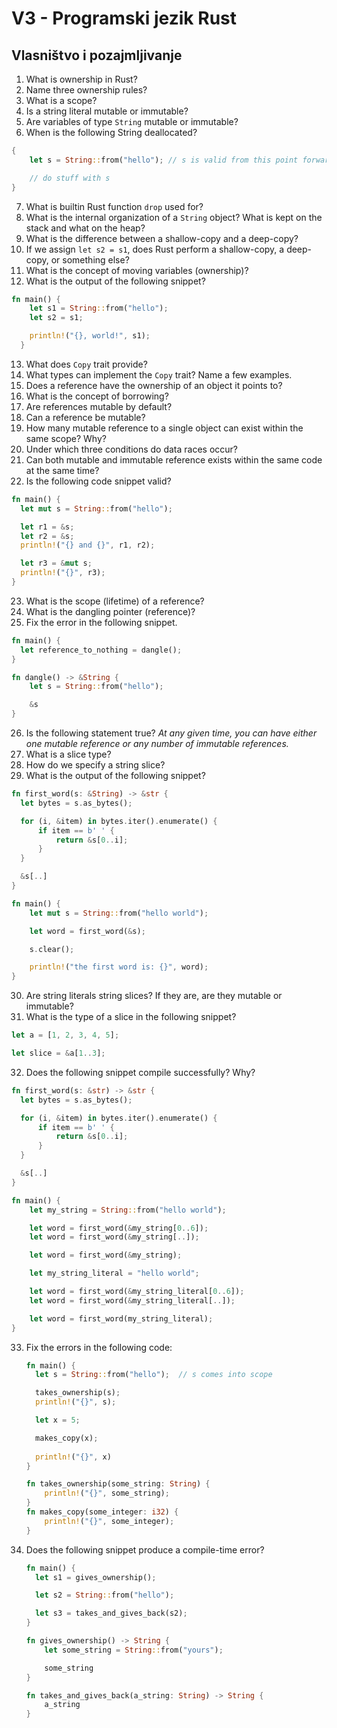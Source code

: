 # V3 - Programski jezik Rust

## Vlasništvo i pozajmljivanje

1. What is ownership in Rust?
2. Name three ownership rules?
3. What is a scope?
4. Is a string literal mutable or immutable?
5. Are variables of type `String` mutable or immutable?
6. When is the following String deallocated?

```rust
{
    let s = String::from("hello"); // s is valid from this point forward

    // do stuff with s
}      
```

7. What is builtin Rust function `drop` used for?
8. What is the internal organization of a `String` object? What is kept on the stack and what on the heap?
9. What is the difference between a shallow-copy and a deep-copy?
10. If we assign `let s2 = s1`, does Rust perform a shallow-copy, a deep-copy, or something else?
11. What is the concept of moving variables (ownership)?
12. What is the output of the following snippet?

```rust
fn main() {
    let s1 = String::from("hello");
    let s2 = s1;

    println!("{}, world!", s1);
  }
```

13. What does `Copy` trait provide?
14. What types can implement the `Copy` trait? Name a few examples.
15. Does a reference have the ownership of an object it points to?
16. What is the concept of borrowing?
17. Are references mutable by default?
18. Can a reference be mutable?
19. How many mutable reference to a single object can exist within the same scope? Why?
20. Under which three conditions do data races occur?
21. Can both mutable and immutable reference exists within the same code at the same time?
22. Is the following code snippet valid?

```rust
fn main() {
  let mut s = String::from("hello");

  let r1 = &s;
  let r2 = &s;
  println!("{} and {}", r1, r2);

  let r3 = &mut s;
  println!("{}", r3);
}
```

23. What is the scope (lifetime) of a reference?
24. What is the dangling pointer (reference)?
25. Fix the error in the following snippet.

```rust
fn main() {
  let reference_to_nothing = dangle();
}

fn dangle() -> &String {
    let s = String::from("hello");

    &s
}
```

26. Is the following statement true? *At any given time, you can have either one mutable reference or any number of immutable references.*
27. What is a slice type?
28. How do we specify a string slice?
29. What is the output of the following snippet?

```rust
fn first_word(s: &String) -> &str {
  let bytes = s.as_bytes();

  for (i, &item) in bytes.iter().enumerate() {
      if item == b' ' {
          return &s[0..i];
      }
  }

  &s[..]
}

fn main() {
    let mut s = String::from("hello world");

    let word = first_word(&s);

    s.clear();

    println!("the first word is: {}", word);
}
```

30. Are string literals string slices? If they are, are they mutable or immutable?
31. What is the type of a slice in the following snippet?

```rust
let a = [1, 2, 3, 4, 5];

let slice = &a[1..3];
```

32. Does the following snippet compile successfully? Why?

```rust
fn first_word(s: &str) -> &str {
  let bytes = s.as_bytes();

  for (i, &item) in bytes.iter().enumerate() {
      if item == b' ' {
          return &s[0..i];
      }
  }

  &s[..]
}

fn main() {
    let my_string = String::from("hello world");

    let word = first_word(&my_string[0..6]);
    let word = first_word(&my_string[..]);

    let word = first_word(&my_string);

    let my_string_literal = "hello world";

    let word = first_word(&my_string_literal[0..6]);
    let word = first_word(&my_string_literal[..]);

    let word = first_word(my_string_literal);
}
```

33. Fix the errors in the following code:
    ```rust
    fn main() {
      let s = String::from("hello");  // s comes into scope

      takes_ownership(s);             
      println!("{}", s);

      let x = 5;                      

      makes_copy(x);   
      
      println!("{}", x)
    } 

    fn takes_ownership(some_string: String) {
        println!("{}", some_string);
    } 
    fn makes_copy(some_integer: i32) {
        println!("{}", some_integer);
    }
    ```
34. Does the following snippet produce a compile-time error?
    ```rust
    fn main() {
      let s1 = gives_ownership(); 

      let s2 = String::from("hello");

      let s3 = takes_and_gives_back(s2);
    }

    fn gives_ownership() -> String {
        let some_string = String::from("yours");

        some_string 
    }

    fn takes_and_gives_back(a_string: String) -> String {
        a_string
    }
    ```